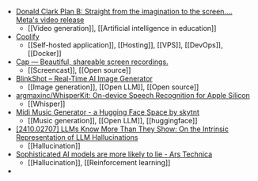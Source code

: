 - [Donald Clark Plan B: Straight from the imagination to the screen.... Meta's video release](https://donaldclarkplanb.blogspot.com/2024/10/straight-from-imagination-to-screen.html?m=1)
	- [[Video generation]], [[Artificial intelligence in education]]
- [Coolify](https://coolify.io/)
	- [[Self-hosted application]], [[Hosting]], [[VPS]], [[DevOps]], [[Docker]]
- [Cap — Beautiful, shareable screen recordings.](https://cap.so/)
	- [[Screencast]], [[Open source]]
- [BlinkShot – Real-Time AI Image Generator](https://www.blinkshot.io/)
	- [[Image generation]], [[Open LLM]], [[Open source]]
- [argmaxinc/WhisperKit: On-device Speech Recognition for Apple Silicon](https://github.com/argmaxinc/WhisperKit)
	- [[Whisper]]
- [Midi Music Generator - a Hugging Face Space by skytnt](https://huggingface.co/spaces/skytnt/midi-composer)
	- [[Music generation]], [[Open LLM]], [[huggingface]]
- [[2410.02707] LLMs Know More Than They Show: On the Intrinsic Representation of LLM Hallucinations](https://arxiv.org/abs/2410.02707)
	- [[Hallucination]]
- [Sophisticated AI models are more likely to lie - Ars Technica](https://arstechnica.com/science/2024/10/the-more-sophisticated-ai-models-get-the-more-likely-they-are-to-lie/)
	- [[Hallucination]], [[Reinforcement learning]]
-